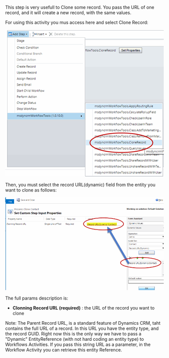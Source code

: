 This step is very usefull to Clone some record. You pass the URL of one record, and it will create a new record, with the same values.

For using this activity you mus access here and select Clone Record:

![](Clone%20Record_wfclone.gif)

Then, you must select the record URL(dynamic) field from the entity you want to clone as follows:

![](Clone%20Record_wfclone2.gif)

The full params description is:
* **Clonning Record URL (required)** : the URL of the record you want to clone


Note: The Parent Record URL, is a standard feature of Dynamics CRM, taht contains the full URL of a record. In this URL you have the entity type, and the record GUID. Right now this is the only way we have to pass a "Dynamic" EntityReference (with not hard coding an entity type) to Workflows Activities. If you pass this string URL as a parameter, in the Workflow Activity you can retrieve this entity Reference.
